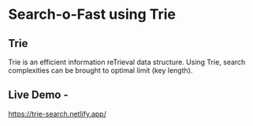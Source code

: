 # Search-o-Fast using Trie

## Trie

Trie is an efficient information reTrieval data structure. Using Trie, search complexities can be brought to optimal limit (key length).

## Live Demo -

https://trie-search.netlify.app/